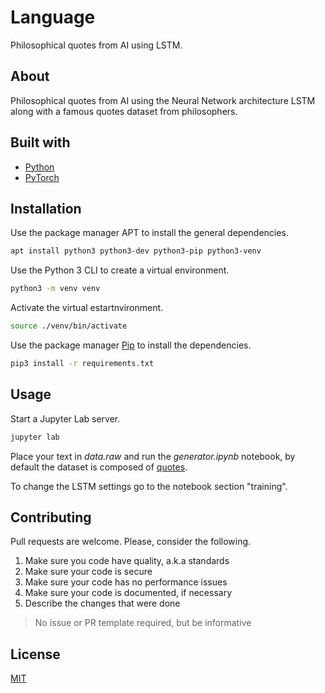 # Language

Philosophical quotes from AI using LSTM.

## About

Philosophical quotes from AI using the Neural Network architecture LSTM along with a famous quotes dataset from philosophers.

## Built with

- [Python](https://www.python.org/)
- [PyTorch](https://pytorch.org/)

## Installation

Use the package manager APT to install the general dependencies.

```sh
apt install python3 python3-dev python3-pip python3-venv
```

Use the Python 3 CLI to create a virtual environment.

```sh
python3 -m venv venv
```

Activate the virtual estartnvironment.

```sh
source ./venv/bin/activate
```

Use the package manager [Pip](https://pypi.org/project/pip/) to install the dependencies.

```sh
pip3 install -r requirements.txt
```

## Usage

Start a Jupyter Lab server.

```sh
jupyter lab
```

Place your text in _data.raw_ and run the _generator.ipynb_ notebook, by default the dataset is composed of [quotes](https://www.kaggle.com/akmittal/quotes-dataset).

To change the LSTM settings go to the notebook section "training".

## Contributing

Pull requests are welcome. Please, consider the following.

1. Make sure you code have quality, a.k.a standards
2. Make sure your code is secure
3. Make sure your code has no performance issues
4. Make sure your code is documented, if necessary
5. Describe the changes that were done

> No issue or PR template required, but be informative

## License

[MIT](./LICENSE.md)
